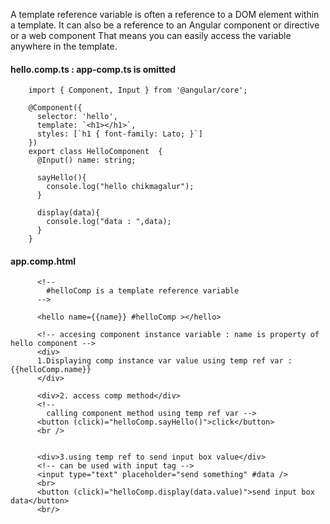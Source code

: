 A template reference variable is often a reference to a DOM element within a template. 
It can also be a reference to an Angular component or directive or a web component 
That means you can easily access the variable anywhere in the template.



#### hello.comp.ts : app-comp.ts is omitted

        import { Component, Input } from '@angular/core';

        @Component({
          selector: 'hello',
          template: `<h1></h1>`,
          styles: [`h1 { font-family: Lato; }`]
        })
        export class HelloComponent  {
          @Input() name: string;

          sayHello(){
            console.log("hello chikmagalur");
          }

          display(data){
            console.log("data : ",data);
          }
        }


#### app.comp.html

          <!-- 
            #helloComp is a template reference variable 
          -->

          <hello name={{name}} #helloComp ></hello>

          <!-- accesing component instance variable : name is property of hello component -->
          <div>
          1.Displaying comp instance var value using temp ref var : {{helloComp.name}}
          </div>

          <div>2. access comp method</div>
          <!-- 
            calling component method using temp ref var -->
          <button (click)="helloComp.sayHello()">click</button>
          <br />


          <div>3.using temp ref to send input box value</div>
          <!-- can be used with input tag -->
          <input type="text" placeholder="send something" #data />
          <br>
          <button (click)="helloComp.display(data.value)">send input box data</button>
          <br/>

